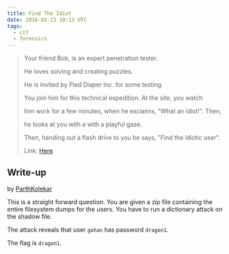 ```yaml
---
title: Find The Idiot
date: 2016-02-13 10:13 UTC
tags: 
  - ctf
  - forensics
---
```


> Your friend Bob, is an expert penetration tester. 
>
> He loves solving and creating puzzles. 
>
> He is invited by Pied Diaper Inc. for some testing. 
>
> You join him for this technical expedition.  At the site, you watch 
>
> him work for a few minutes, when he exclaims, "What an idiot!". Then,
>
> he looks at you with a with a playful gaze. 
>
> Then, handing out a flash drive to you he says, "Find the idiotic user".
>
> Link: [Here](2016-02-13-find-the-idiot/find-the-idiot.zip)

## Write-up

by [ParthKolekar](https://github.com/ParthKolekar)

This is a straight forward question. You are given a zip file containing the
entire filesystem dumps for the users. You have to run a dictionary attack on the
shadow file.

The attack reveals that user `gohan` has password `dragon1`. 

The flag is `dragon1`.
